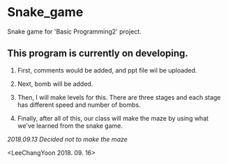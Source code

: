 # Snake_game
Snake game for 'Basic Programming2' project.

This program is currently on developing.
---

1. First, comments would be added, and ppt file wil be uploaded.

2. Next, bomb will be added.

3. Then, I will make levels for this. There are three stages and each stage has different speed and number of bombs.

4. Finally, after all of this, our class will make the maze by using what we've learned from the snake game. 
  
  *2018.09.13 Decided not to make the maze*

<LeeChangYoon 2018. 09. 16>
